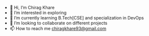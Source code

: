 - 👋 Hi, I’m Chirag Khare
- 👀 I’m interested in exploring 
- 🌱 I’m currently learning B.Tech[CSE] and specialization in DevOps
- 💞️ I’m looking to collaborate on different projects
- 📫 How to reach me chiragkhare93@gmail.com

<!---
ChiragKhare16/ChiragKhare16 is a ✨ special ✨ repository because its `README.md` (this file) appears on your GitHub profile.
You can click the Preview link to take a look at your changes.
--->
